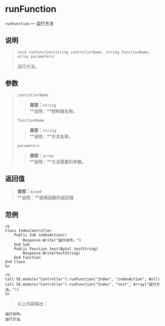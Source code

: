 runFunction
===========
`runFunction` &mdash; 运行方法

说明
----
>     void runFunction(string controllerName, string functionName, array parameters)
> 运行方法。

参数
----
> `controllerName`
>> **类型：**`string`  
>> **说明：**控制器名称。
>
> `functionName`
>> **类型：**`string`  
>> **说明：**方法名称。
>
> `parameters`
>> **类型：**`array`  
>> **说明：**方法需要的参数。

返回值
------
> **类型：**`mixed`  
> **说明：**调用函数的返回值

范例
----
>
    <%
    Class IndexController
        Public Sub indexAction()
            Response.Write("运行动作。")
        End Sub
        Public Function test(ByVal testString)
            Response.Write(testString)
        End Function
    End Class
    %>
>>
>
    <%
    Call SE.module("Controller").runFunction("Index", "indexAction", Null)
    Call SE.module("Controller").runFunction("Index", "test", Array("运行方法。"))
    %>
> 以上内容输出：
>
    运行动作。
    运行方法。